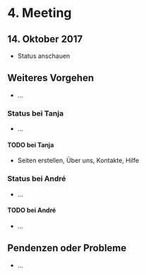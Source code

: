 # 4. Meeting

## 14. Oktober 2017

- Status anschauen

## Weiteres Vorgehen

- ...

### Status bei Tanja

- ...

#### TODO bei Tanja

- Seiten erstellen, Über uns, Kontakte, Hilfe

### Status bei André

- ...

#### TODO bei André

- ...

## Pendenzen oder Probleme

- ...
